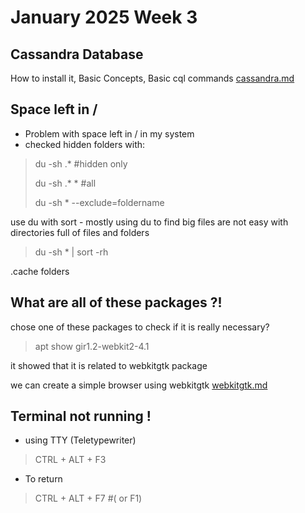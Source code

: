 # January 2025 Week 3

## Cassandra Database
How to install it, Basic Concepts, Basic cql commands [cassandra.md](cassandra/cassandra.md)

## Space left in /

* Problem with space left in / in my system
* checked hidden folders with:
> du -sh .* #hidden only
> 
> du -sh .* * #all
> 
> du -sh * --exclude=foldername

use du with sort - mostly using du to find big files are not easy with directories full of files and folders
> du -sh * | sort -rh

.cache folders

## What are all of these packages ?!

chose one of these packages to check if it is really necessary?

> apt show gir1.2-webkit2-4.1

it showed that it is related to webkitgtk package

we can create a simple browser using webkitgtk [webkitgtk.md](webkitgtk/webkitgtk.md)

## Terminal not running !
* using TTY (Teletypewriter)
> CTRL + ALT + F3
* To return
> CTRL + ALT + F7 #( or F1)